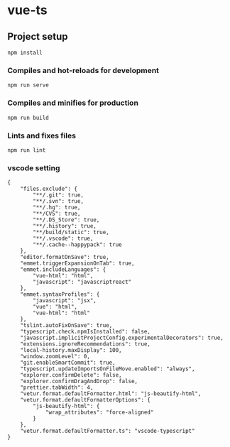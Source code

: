# vue-ts

## Project setup

```
npm install
```

### Compiles and hot-reloads for development

```
npm run serve
```

### Compiles and minifies for production

```
npm run build
```

### Lints and fixes files

```
npm run lint
```

### vscode setting

    {
        "files.exclude": {
            "**/.git": true,
            "**/.svn": true,
            "**/.hg": true,
            "**/CVS": true,
            "**/.DS_Store": true,
            "**/.history": true,
            "**/build/static": true,
            "**/.vscode": true,
            "**/.cache--happypack": true
        },
        "editor.formatOnSave": true,
        "emmet.triggerExpansionOnTab": true,
        "emmet.includeLanguages": {
            "vue-html": "html",
            "javascript": "javascriptreact"
        },
        "emmet.syntaxProfiles": {
            "javascript": "jsx",
            "vue": "html",
            "vue-html": "html"
        },
        "tslint.autoFixOnSave": true,
        "typescript.check.npmIsInstalled": false,
        "javascript.implicitProjectConfig.experimentalDecorators": true,
        "extensions.ignoreRecommendations": true,
        "local-history.maxDisplay": 100,
        "window.zoomLevel": 0,
        "git.enableSmartCommit": true,
        "typescript.updateImportsOnFileMove.enabled": "always",
        "explorer.confirmDelete": false,
        "explorer.confirmDragAndDrop": false,
        "prettier.tabWidth": 4,
        "vetur.format.defaultFormatter.html": "js-beautify-html",
        "vetur.format.defaultFormatterOptions": {
            "js-beautify-html": {
                "wrap_attributes": "force-aligned"
            }
        },
        "vetur.format.defaultFormatter.ts": "vscode-typescript"
    }
